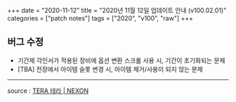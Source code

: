 +++
date = "2020-11-12"
title = "2020년 11월 12일 업데이트 안내 (v100.02.01)"
categories = ["patch notes"]
tags = ["2020", "v100", "raw"]
+++

## 버그 수정

- 기간제 각인서가 적용된 장비에 옵션 변환 스크롤 사용 시, 기간이 초기화되는 문제
- [TBA] 전장에서 아이템 슬롯 변경 시, 아이템 제거/사용이 되지 않는 문제

----

source : [TERA 테라 | NEXON](http://tera.nexon.com/news/update/view.aspx?n4articlesn=455)
